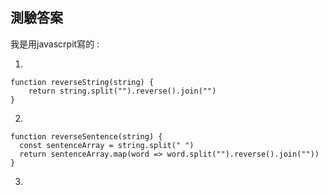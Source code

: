 ## 測驗答案 

我是用javascrpit寫的 : 

1.
```
function reverseString(string) {
    return string.split("").reverse().join("")
}
```

2.
```
function reverseSentence(string) {
  const sentenceArray = string.split(" ")
  return sentenceArray.map(word => word.split("").reverse().join(""))
}
```

3.
```

```
